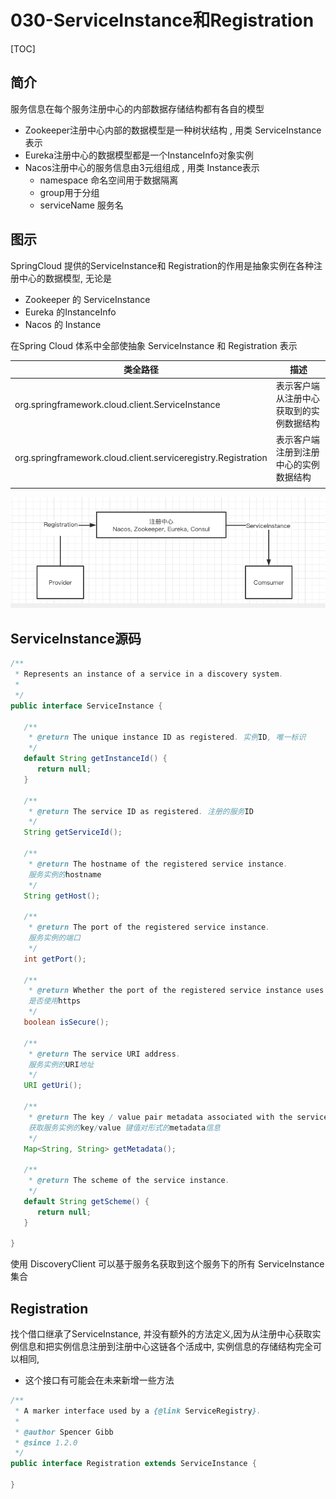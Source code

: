 # 030-ServiceInstance和Registration

[TOC]

## 简介

服务信息在每个服务注册中心的内部数据存储结构都有各自的模型

- Zookeeper注册中心内部的数据模型是一种树状结构 , 用类 ServiceInstance表示
- Eureka注册中心的数据模型都是一个InstanceInfo对象实例
- Nacos注册中心的服务信息由3元组组成 ,  用类 Instance表示
  - namespace 命名空间用于数据隔离
  - group用于分组
  - serviceName 服务名

## 图示

SpringCloud 提供的ServiceInstance和 Registration的作用是抽象实例在各种注册中心的数据模型, 无论是

- Zookeeper 的 ServiceInstance
- Eureka 的InstanceInfo
- Nacos 的 Instance

在Spring Cloud 体系中全部使抽象 ServiceInstance 和 Registration 表示

| 类全路径                                                     | 描述                                     |
| ------------------------------------------------------------ | ---------------------------------------- |
| org.springframework.cloud.client.ServiceInstance             | 表示客户端从注册中心获取到的实例数据结构 |
| org.springframework.cloud.client.serviceregistry.Registration | 表示客户端注册到注册中心的实例数据结构   |
|                                                              |                                          |

![image-20210126221926488](../../../assets/image-20210126221926488.png)

## ServiceInstance源码

```java
/**
 * Represents an instance of a service in a discovery system.
 *
 */
public interface ServiceInstance {

   /**
    * @return The unique instance ID as registered. 实例ID, 唯一标识
    */
   default String getInstanceId() {
      return null;
   }

   /**
    * @return The service ID as registered. 注册的服务ID
    */
   String getServiceId();

   /**
    * @return The hostname of the registered service instance. 
    服务实例的hostname
    */
   String getHost();

   /**
    * @return The port of the registered service instance.
    服务实例的端口
    */
   int getPort();

   /**
    * @return Whether the port of the registered service instance uses HTTPS.
    是否使用https
    */
   boolean isSecure();

   /**
    * @return The service URI address.
    服务实例的URI地址
    */
   URI getUri();

   /**
    * @return The key / value pair metadata associated with the service instance.
    获取服务实例的key/value 键值对形式的metadata信息
    */
   Map<String, String> getMetadata();

   /**
    * @return The scheme of the service instance.
    */
   default String getScheme() {
      return null;
   }

}
```

使用 DiscoveryClient 可以基于服务名获取到这个服务下的所有 ServiceInstance 集合

## Registration

找个借口继承了ServiceInstance, 并没有额外的方法定义,因为从注册中心获取实例信息和把实例信息注册到注册中心这链各个活成中, 实例信息的存储结构完全可以相同,

- 这个接口有可能会在未来新增一些方法

```java
/**
 * A marker interface used by a {@link ServiceRegistry}.
 *
 * @author Spencer Gibb
 * @since 1.2.0
 */
public interface Registration extends ServiceInstance {

}
```

